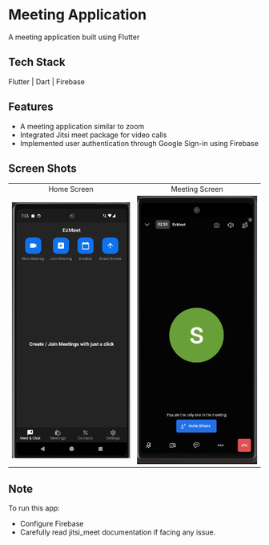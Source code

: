# Meeting Application

A meeting application built using Flutter

## Tech Stack

Flutter | Dart | Firebase

## Features

- A meeting application similar to zoom
- Integrated Jitsi meet package for video calls
- Implemented user authentication through Google Sign-in using Firebase

## Screen Shots

<table>
   <tr>
    <td align="center">Home Screen</td>
    <td align="center">Meeting Screen</td>
  </tr>
  <tr>
    <td align="center"><img src="screenShots/homeScreen.png" alt="Screenshot 1" /></td>
    <td align="center"><img src="screenShots/meetingScreen.png" alt="Screenshot 2" /></td>
  </tr>
</table>

## Note
To run this app:
- Configure Firebase
- Carefully read jitsi_meet documentation if facing any issue.
